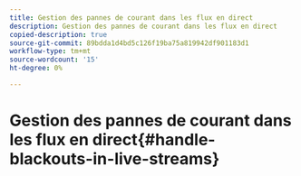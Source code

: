 ```yaml
---
title: Gestion des pannes de courant dans les flux en direct
description: Gestion des pannes de courant dans les flux en direct
copied-description: true
source-git-commit: 89bdda1d4bd5c126f19ba75a819942df901183d1
workflow-type: tm+mt
source-wordcount: '15'
ht-degree: 0%

---
```



# Gestion des pannes de courant dans les flux en direct{#handle-blackouts-in-live-streams}
